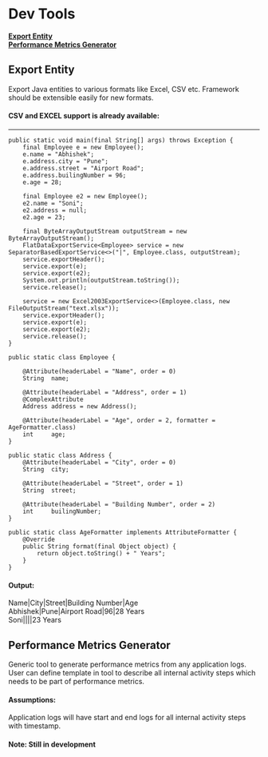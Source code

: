 # Dev Tools
**[Export Entity](#exportEntity)**<br>
**[Performance Metrics Generator](#perfMetrics)**<br>
   
<a name="exportEntity"/>

## Export Entity
Export Java entities to various formats like Excel, CSV etc. Framework should be extensible easily for new formats.

#### CSV and EXCEL support is already available: 
-----------------------

	public static void main(final String[] args) throws Exception {
		final Employee e = new Employee();
		e.name = "Abhishek";
		e.address.city = "Pune";
		e.address.street = "Airport Road";
		e.address.builingNumber = 96;
		e.age = 28;

		final Employee e2 = new Employee();
		e2.name = "Soni";
		e2.address = null;
		e2.age = 23;

		final ByteArrayOutputStream outputStream = new ByteArrayOutputStream();
		FlatDataExportService<Employee> service = new SeparatorBasedExportService<>("|", Employee.class, outputStream);
		service.exportHeader();
		service.export(e);
		service.export(e2);
		System.out.println(outputStream.toString());
		service.release();

		service = new Excel2003ExportService<>(Employee.class, new FileOutputStream("text.xlsx"));
		service.exportHeader();
		service.export(e);
		service.export(e2);
		service.release();
	}

	public static class Employee {

		@Attribute(headerLabel = "Name", order = 0)
		String	name;

		@Attribute(headerLabel = "Address", order = 1)
		@ComplexAttribute
		Address	address	= new Address();

		@Attribute(headerLabel = "Age", order = 2, formatter = AgeFormatter.class)
		int		age;
	}

	public static class Address {
		@Attribute(headerLabel = "City", order = 0)
		String	city;

		@Attribute(headerLabel = "Street", order = 1)
		String	street;

		@Attribute(headerLabel = "Building Number", order = 2)
		int		builingNumber;
	}

	public static class AgeFormatter implements AttributeFormatter {
		@Override
		public String format(final Object object) {
			return object.toString() + " Years";
		}
	}

#### Output:
Name|City|Street|Building Number|Age  
Abhishek|Pune|Airport Road|96|28 Years  
Soni||||23 Years

<a name="perfMetrics"/>

## Performance Metrics Generator
Generic tool to generate performance metrics from any application logs. User can define template in tool to describe all internal activity steps which needs to be part of performance metrics.

#### Assumptions:
Application logs will have start and end logs for all internal activity steps with timestamp.

#### Note: Still in development 

